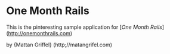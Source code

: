 # One Month Rails

This is the pinteresting sample application for 
[*One Month Rails*] (http://onemonthrails.com)

by {Mattan Griffel} (http;//matangrifel.com)
